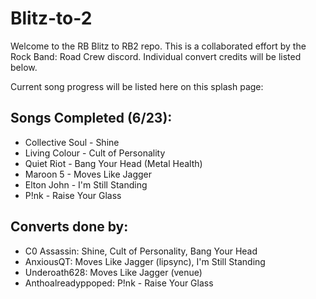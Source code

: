 # Blitz-to-2

Welcome to the RB Blitz to RB2 repo.
This is a collaborated effort by the Rock Band: Road Crew discord.
Individual convert credits will be listed below.

Current song progress will be listed here on this splash page:

## Songs Completed (6/23):
*  Collective Soul - Shine
*  Living Colour - Cult of Personality
*  Quiet Riot - Bang Your Head (Metal Health)
*  Maroon 5 - Moves Like Jagger
*  Elton John - I'm Still Standing
*  P!nk - Raise Your Glass


## Converts done by:
*  C0 Assassin: Shine, Cult of Personality, Bang Your Head
*  AnxiousQT: Moves Like Jagger (lipsync), I'm Still Standing
*  Underoath628: Moves Like Jagger (venue)
*  Anthoalreadyppoped: P!nk - Raise Your Glass